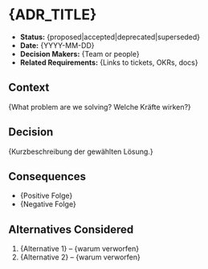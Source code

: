 # {ADR_TITLE}

- **Status:** {proposed|accepted|deprecated|superseded}
- **Date:** {YYYY-MM-DD}
- **Decision Makers:** {Team or people}
- **Related Requirements:** {Links to tickets, OKRs, docs}

## Context

{What problem are we solving? Welche Kräfte wirken?}

## Decision

{Kurzbeschreibung der gewählten Lösung.}

## Consequences

- {Positive Folge}
- {Negative Folge}

## Alternatives Considered

1. {Alternative 1} – {warum verworfen}
2. {Alternative 2} – {warum verworfen}
